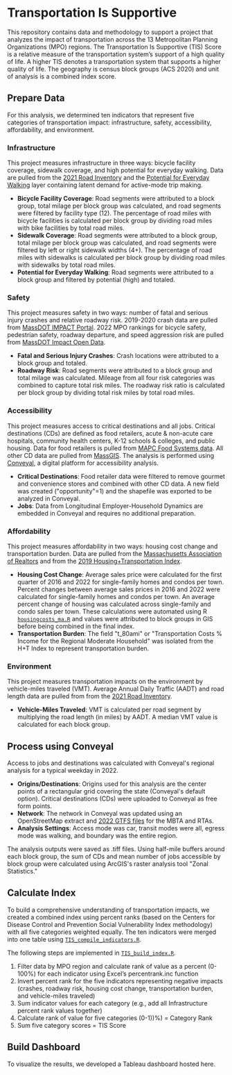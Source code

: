 # Transportation Is Supportive 
This repository contains data and methodology to support a project that analyzes the impact of transportation across the 13 Metropolitan Planning Organizations (MPO) regions. The Transportation Is Supportive (TIS) Score is a relative measure of the transportation system’s support of a high quality of life. A higher TIS denotes a transportation system that supports a higher quality of life. The geography is census block groups (ACS 2020) and unit of analysis is a combined index score.
## Prepare Data
For this analysis, we determined ten indicators that represent five categories of transportation impact: infrastructure, safety, accessibility, affordability, and environment. 
### Infrastructure
This project measures infrastructure in three ways: bicycle facility coverage, sidewalk coverage, and high potential for everyday walking. Data are pulled from the [2021 Road Inventory](https://massdot.maps.arcgis.com/home/item.html?id=342e8400ba3340c1bf5bf2b429ad8294#overview) and the [Potential for Everyday Walking](https://geo-massdot.opendata.arcgis.com/datasets/MassDOT::potential-for-everyday-biking-2022-update/about) layer containing latent demand for active-mode trip making.
- **Bicycle Facility Coverage**: Road segments were attributed to a block group, total milage per block group was calculated, and road segments were filtered by facility type (12). The percentage of road miles with bicycle facilities is calculated per block group by dividing road miles with bike facilities by total road miles. 
- **Sidewalk Coverage**: Road segments were attributed to a block group, total milage per block group was calculated, and road segments were filtered by left or right sidewalk widths (4+). The percentage of road miles with sidewalks is calculated per block group by dividing road miles with sidewalks by total road miles. 
- **Potential for Everyday Walking**: Road segments were attributed to a block group and filtered by potential (high) and totaled. 
### Safety
This project measures safety in two ways: number of fatal and serious injury crashes and relative roadway risk. 2019-2020 crash data are pulled from [MassDOT IMPACT Portal](https://apps.impact.dot.state.ma.us/cdv/). 2022 MPO rankings for bicycle safety, pedestrian safety, roadway departure, and speed aggression risk are pulled from [MassDOT Impact Open Data](https://massdot-impact-crashes-vhb.opendata.arcgis.com/). 
- **Fatal and Serious Injury Crashes**: Crash locations were attributed to a block group and totaled. 
- **Roadway Risk**: Road segments were attributed to a block group and total milage was calculated. Mileage from all four risk categories was combined to capture total risk miles. The roadway risk ratio is calculated per block group by dividing total risk miles by total road miles. 
### Accessibility 
This project measures access to critical destinations and all jobs. Critical destinations (CDs) are defined as food retailers, acute & non-acute care hospitals, community health centers, K-12 schools & colleges, and public housing. Data for food retailers is pulled from [MAPC Food Systems data](https://experience.arcgis.com/experience/f3de9dc909a54f89985c9df8c01723d7/page/Airtable/?%5B%E2%80%A6%5D16ece44-layer-43-FoodInsecurity_CensusTracts_updated%3A427). All other CD data are pulled from [MassGIS](https://www.mass.gov/info-details/massgis-data-layers). The analysis is performed using [Conveyal](https://conveyal.com/), a digital platform for accessibility analysis. 
- **Critical Destinations**: Food retailer data were filtered to remove gourmet and convenience stores and combined with other CD data. A new field was created ("opportunity"=1) and the shapefile was exported to be analyzed in Conveyal.
- **Jobs**: Data from Longitudinal Employer-Household Dynamics are embedded in Conveyal and requires no additional preparation. 
### Affordability 
This project measures affordability in two ways: housing cost change and transportation burden. Data are pulled from the [Massachusetts Association of Realtors](https://www.marealtor.com/market-data/#1611270997262-064e71dd-09e1) and from the [2019 Housing+Transportation Index](https://htaindex.cnt.org/download/data.php). 
- **Housing Cost Change**: Average sales price were calculated for the first quarter of 2016 and 2022 for single-family homes and condos per town. Percent changes between average sales prices in 2016 and 2022 were calculated for single-family homes and condos per town. An average percent change of housing was calculated across single-family and condo sales per town. These calculations were automated using R [``housingcosts_ma.R``](/analysis/housingcosts_ma.R) and values were attributed to block groups in GIS before being combined in the final index.  
- **Transportation Burden**: The field "t_80ami" or "Transportation Costs % Income for the Regional Moderate Household" was isolated from the H+T Index to represent transportation burden. 
### Environment
This project measures transportation impacts on the environment by vehicle-miles traveled (VMT). Average Annual Daily Traffic (AADT) and road length data are pulled from from the [2021 Road Inventory](https://massdot.maps.arcgis.com/home/item.html?id=342e8400ba3340c1bf5bf2b429ad8294#overview). 
- **Vehicle-Miles Traveled**: VMT is calculated per road segment by multiplying the road length (in miles) by AADT. A median VMT value is calculated for each block group.  
## Process using Conveyal
Access to jobs and destinations was calculated with Conveyal's regional analysis for a typical weekday in 2022. 
- **Origins/Destinations**: Origins used for this analysis are the center points of a rectangular grid covering the state (Conveyal's default option). Critical destinations (CDs) were uploaded to Conveyal as free form points. 
- **Network**: The network in Conveyal was updated using an OpenStreetMap extract and [2022 GTFS files](/analysis/conveyal) for the MBTA and RTAs.
- **Analysis Settings**: Access mode was car, transit modes were all, egress mode was walking, and boundary was the entire region. 

The analysis outputs were saved as .tiff files. Using half-mile buffers around each block group, the sum of CDs and mean number of jobs accessible by block group were calculated using ArcGIS's raster analysis tool "Zonal Statistics."
## Calculate Index
To build a comprehensive understanding of transportation impacts, we created a combined index using percent ranks (based on the Centers for Disease Control and Prevention Social Vulnerability Index methodology) with all five categories weighted equally. The ten indicators were merged into one table using [``TIS_compile_indicators.R``](/analysis/TIS_compile_indicators.R). 

The following steps are implemented in [``TIS_build_index.R``](/analysis/TIS_build_index.R).
1. Filter data by MPO region and calculate rank of value as a percent (0-100%) for each indicator using Excel’s percentrank.inc function
2. Invert percent rank for the five indicators representing negative impacts (crashes, roadway risk, housing cost change, transportation burden, and vehicle-miles traveled)
3. Sum indicator values for each category (e.g., add all Infrastructure percent rank values together)
4. Calculate rank of value for five categories (0-1))%) = Category Rank
5. Sum five category scores = TIS Score

## Build Dashboard
To visualize the results, we developed a Tableau dashboard hosted here. 
